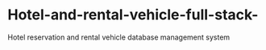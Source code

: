 # Hotel-and-rental-vehicle-full-stack-
Hotel reservation and rental vehicle database management system
